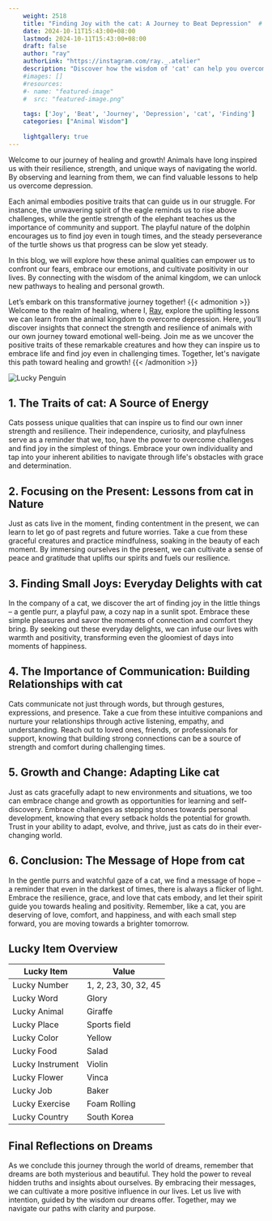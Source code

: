```yaml
---
    weight: 2518
    title: "Finding Joy with the cat: A Journey to Beat Depression"  # Assuming 'title' column exists
    date: 2024-10-11T15:43:00+08:00
    lastmod: 2024-10-11T15:43:00+08:00
    draft: false
    author: "ray"
    authorLink: "https://instagram.com/ray._.atelier"
    description: "Discover how the wisdom of 'cat' can help you overcome depression and find joy in your life journey."
    #images: []
    #resources:
    #- name: "featured-image"
    #  src: "featured-image.png"
    
    tags: ['Joy', 'Beat', 'Journey', 'Depression', 'cat', 'Finding']
    categories: ["Animal Wisdom"]
    
    lightgallery: true
---
```

    
Welcome to our journey of healing and growth! Animals have long inspired us with their resilience, strength, and unique ways of navigating the world. By observing and learning from them, we can find valuable lessons to help us overcome depression.

Each animal embodies positive traits that can guide us in our struggle. For instance, the unwavering spirit of the eagle reminds us to rise above challenges, while the gentle strength of the elephant teaches us the importance of community and support. The playful nature of the dolphin encourages us to find joy even in tough times, and the steady perseverance of the turtle shows us that progress can be slow yet steady.

In this blog, we will explore how these animal qualities can empower us to confront our fears, embrace our emotions, and cultivate positivity in our lives. By connecting with the wisdom of the animal kingdom, we can unlock new pathways to healing and personal growth.

Let’s embark on this transformative journey together!
{{< admonition >}}
Welcome to the realm of healing, where I, [Ray](https://instagram.com/ray._.atelier), explore the uplifting lessons we can learn from the animal kingdom to overcome depression. Here, you’ll discover insights that connect the strength and resilience of animals with our own journey toward emotional well-being. Join me as we uncover the positive traits of these remarkable creatures and how they can inspire us to embrace life and find joy even in challenging times. Together, let's navigate this path toward healing and growth!
{{< /admonition >}}

![Lucky Penguin](https://cdn.pixabay.com/photo/2024/09/07/02/34/penguins-9028827_1280.jpg "Lucky Penguin")

## 1. The Traits of cat: A Source of Energy
Cats possess unique qualities that can inspire us to find our own inner strength and resilience. Their independence, curiosity, and playfulness serve as a reminder that we, too, have the power to overcome challenges and find joy in the simplest of things. Embrace your own individuality and tap into your inherent abilities to navigate through life's obstacles with grace and determination.

## 2. Focusing on the Present: Lessons from cat in Nature
Just as cats live in the moment, finding contentment in the present, we can learn to let go of past regrets and future worries. Take a cue from these graceful creatures and practice mindfulness, soaking in the beauty of each moment. By immersing ourselves in the present, we can cultivate a sense of peace and gratitude that uplifts our spirits and fuels our resilience.

## 3. Finding Small Joys: Everyday Delights with cat
In the company of a cat, we discover the art of finding joy in the little things – a gentle purr, a playful paw, a cozy nap in a sunlit spot. Embrace these simple pleasures and savor the moments of connection and comfort they bring. By seeking out these everyday delights, we can infuse our lives with warmth and positivity, transforming even the gloomiest of days into moments of happiness.

## 4. The Importance of Communication: Building Relationships with cat
Cats communicate not just through words, but through gestures, expressions, and presence. Take a cue from these intuitive companions and nurture your relationships through active listening, empathy, and understanding. Reach out to loved ones, friends, or professionals for support, knowing that building strong connections can be a source of strength and comfort during challenging times.

## 5. Growth and Change: Adapting Like cat
Just as cats gracefully adapt to new environments and situations, we too can embrace change and growth as opportunities for learning and self-discovery. Embrace challenges as stepping stones towards personal development, knowing that every setback holds the potential for growth. Trust in your ability to adapt, evolve, and thrive, just as cats do in their ever-changing world.

## 6. Conclusion: The Message of Hope from cat
In the gentle purrs and watchful gaze of a cat, we find a message of hope – a reminder that even in the darkest of times, there is always a flicker of light. Embrace the resilience, grace, and love that cats embody, and let their spirit guide you towards healing and positivity. Remember, like a cat, you are deserving of love, comfort, and happiness, and with each small step forward, you are moving towards a brighter tomorrow.


## Lucky Item Overview
| Lucky Item          | Value              |
|---------------|--------------------|
| Lucky Number        | 1, 2, 23, 30, 32, 45  |
| Lucky Word          | Glory |
| Lucky Animal        | Giraffe |
| Lucky Place         | Sports field     |
| Lucky Color         | Yellow     |
| Lucky Food          | Salad      |
| Lucky Instrument    | Violin |
| Lucky Flower        | Vinca    |
| Lucky Job           | Baker       |
| Lucky Exercise      | Foam Rolling  |
| Lucky Country       | South Korea    |


##  Final Reflections on Dreams

As we conclude this journey through the world of dreams, remember that dreams are both mysterious and beautiful. They hold the power to reveal hidden truths and insights about ourselves. By embracing their messages, we can cultivate a more positive influence in our lives. Let us live with intention, guided by the wisdom our dreams offer. Together, may we navigate our paths with clarity and purpose.
